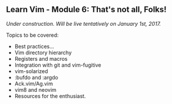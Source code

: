 ## Learn Vim - Module 6: That's not all, Folks!

_Under construction. Will be live tentatively on January 1st, 2017._

Topics to be covered:

* Best practices...
* Vim directory hierarchy
* Registers and macros
* Integration with git and vim-fugitive
* vim-solarized
* :bufdo and :argdo
* Ack.vim/Ag.vim
* vim8 and neovim
* Resources for the enthusiast.

